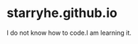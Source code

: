 # starryhe.github.io
<!DOCTYPE html>
<html>
	<title>Hi, I am Starry.</title>
	<p1>I do not know how to code.I am learning it. </p1>
	
	   
  </body>
</html>
